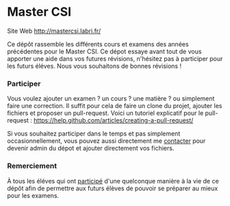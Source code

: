 # Master CSI

Site Web http://mastercsi.labri.fr/ <br />

Ce dépôt rassemble les différents cours et examens des années précédentes pour le Master CSI. Ce dépot essaye avant tout de vous apporter une aide dans vos futures révisions, n'hésitez pas à participer pour les futurs éléves. 
Nous vous souhaitons de bonnes révisions ! 

### Participer 

Vous voulez ajouter un examen ? un cours ? une matière ? ou simplement faire une correction.
Il suffit pour cela de faire un clone du projet, ajouter les fichiers et proposer un pull-request.
Voici un tutoriel explicatif pour le pull-request : https://help.github.com/articles/creating-a-pull-request/

Si vous souhaitez participer dans le temps et pas simplement occasionnellement, vous pouvez aussi directement me [contacter](martial.puygrenier@gmail.com) pour devenir admin du dépot et ajouter directement vos fichiers. 

### Remerciement

À tous les éléves qui ont [participé](https://github.com/mpgn/astudiaeth/graphs/contributors) d'une quelconque manière à la vie de ce dépôt afin de permettre aux futurs élèves de pouvoir se préparer au mieux pour les examens.


